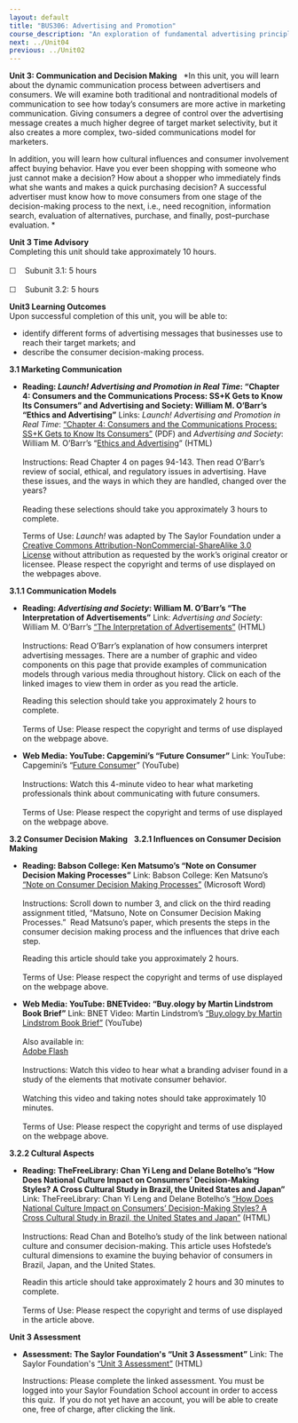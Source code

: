 ```yaml
---
layout: default
title: "BUS306: Advertising and Promotion"
course_description: "An exploration of fundamental advertising principles and the role advertising plays in the promotional mix, with particular emphasis on identifying the unique characteristics of advertising and examining familiar marketing concepts using an advertising framework."
next: ../Unit04
previous: ../Unit02
---
```

**Unit 3: Communication and Decision Making** <span id="3"></span> 
*In this unit, you will learn about the dynamic communication process
between advertisers and consumers. We will examine both traditional
and nontraditional models of communication to see how today’s consumers
are more active in marketing communication. Giving consumers a degree of
control over the advertising message creates a much higher degree of
target market selectivity, but it also creates a more complex, two-sided
communications model for marketers.  
  
 In addition, you will learn how cultural influences and consumer
involvement affect buying behavior. Have you ever been shopping with
someone who just cannot make a decision? How about a shopper who
immediately finds what she wants and makes a quick purchasing decision?
A successful advertiser must know how to move consumers from one stage
of the decision-making process to the next, i.e., need recognition,
information search, evaluation of alternatives, purchase, and finally,
post–purchase evaluation. *

**Unit 3 Time Advisory**  
Completing this unit should take approximately 10 hours.  
    
 ☐    Subunit 3.1: 5 hours  
    
 ☐    Subunit 3.2: 5 hours

**Unit3 Learning Outcomes**  
Upon successful completion of this unit, you will be able to:
-   identify different forms of advertising messages that businesses use
    to reach their target markets; and
-   describe the consumer decision-making process.

**3.1 Marketing Communication** <span id="3.1"></span> 
-   **Reading: *Launch! Advertising and Promotion in Real Time*:
    “Chapter 4: Consumers and the Communications Process: SS+K Gets to
    Know Its Consumers” and Advertising and Society: William M. O’Barr’s
    “Ethics and Advertising”**
    Links: *Launch! Advertising and Promotion in Real Time*: [“Chapter
    4: Consumers and the Communications Process: SS+K Gets to Know Its
    Consumers”](https://resources.saylor.org/wwwresources/archived/site/textbooks/Launch!%20Advertising%20and%20Promotion%20in%20Real%20Time.pdf)
    (PDF) and *Advertising and Society*: William M. O’Barr’s “[Ethics
    and
    Advertising](http://muse.jhu.edu/journals/asr/v008/8.3unit13.html)”
    (HTML)  
        
     Instructions: Read Chapter 4 on pages 94-143. Then read O’Barr’s
    review of social, ethical, and regulatory issues in advertising.
    Have these issues, and the ways in which they are handled, changed
    over the years?  
        
     Reading these selections should take you approximately 3 hours to
    complete.  
      
     Terms of Use: *Launch!* was adapted by The Saylor Foundation under
    a [Creative Commons Attribution-NonCommercial-ShareAlike 3.0
    License](http://creativecommons.org/licenses/by-nc-sa/3.0/) without
    attribution as requested by the work’s original creator or
    licensee. Please respect the copyright and terms of use displayed on
    the webpages above.

**3.1.1 Communication Models** <span id="3.1.1"></span> 
-   **Reading: *Advertising and Society*: William M. O’Barr’s “The
    Interpretation of Advertisements”**
    Link: *Advertising and Society*: William M. O’Barr’s [“The
    Interpretation of
    Advertisements”](http://muse.jhu.edu/journals/asr/v007/7.3unit09.html) (HTML)  
        
     Instructions: Read O’Barr’s explanation of how consumers interpret
    advertising messages. There are a number of graphic and video
    components on this page that provide examples of communication
    models through various media throughout history. Click on each of
    the linked images to view them in order as you read the article.  
      
     Reading this selection should take you approximately 2 hours to
    complete.  
        
     Terms of Use: Please respect the copyright and terms of use
    displayed on the webpage above.

-   **Web Media: YouTube: Capgemini’s “Future Consumer”**
    Link: YouTube: Capgemini’s “[Future
    Consumer](http://www.youtube.com/watch?v=F-YD_HPNI7w&feature=related)”
    (YouTube)  
        
     Instructions: Watch this 4-minute video to hear what marketing
    professionals think about communicating with future consumers.  
        
     Terms of Use: Please respect the copyright and terms of use
    displayed on the webpage above.

**3.2 Consumer Decision Making** <span id="3.2"></span> 
**3.2.1 Influences on Consumer Decision Making** <span
id="3.2.1"></span> 
-   **Reading: Babson College: Ken Matsumo’s “Note on Consumer Decision
    Making Processes”**
    Link: Babson College: Ken Matsuno’s [“Note on Consumer Decision
    Making
    Processes”](http://faculty.babson.edu/isaacson/M_E7000/syls021.htm) (Microsoft
    Word)  
        
     Instructions: Scroll down to number 3, and click on the third
    reading assignment titled, “Matsuno, Note on Consumer Decision
    Making Processes.”  Read Matsuno’s paper, which presents the steps
    in the consumer decision making process and the influences that
    drive each step.  
      
     Reading this article should take you approximately 2 hours.  
        
     Terms of Use: Please respect the copyright and terms of use
    displayed on the webpage above.

-   **Web Media: YouTube: BNETvideo: “Buy.ology by Martin Lindstrom Book
    Brief”**
    Link: BNET Video: Martin Lindstrom’s [“Buy.ology by Martin Lindstrom
    Book Brief”](http://www.youtube.com/watch?v=M6UzQU5Ye3U) (YouTube)  
        
     Also available in:  
     [Adobe
    Flash](http://www.bnet.com/videos/buyology-by-martin-lindstrom-book-brief/255031)  
        
     Instructions: Watch this video to hear what a branding adviser
    found in a study of the elements that motivate consumer behavior.  
        
     Watching this video and taking notes should take approximately 10
    minutes.  
         
     Terms of Use: Please respect the copyright and terms of use
    displayed on the webpage above.

**3.2.2 Cultural Aspects** <span id="3.2.2"></span> 
-   **Reading: TheFreeLibrary: Chan Yi Leng and Delane Botelho’s “How
    Does National Culture Impact on Consumers’ Decision-Making Styles? A
    Cross Cultural Study in Brazil, the United States and Japan”**
    Link: TheFreeLibrary: Chan Yi Leng and Delane Botelho’s [“How Does
    National Culture Impact on Consumers’ Decision-Making Styles? A
    Cross Cultural Study in Brazil, the United States and
    Japan”](http://www.thefreelibrary.com/How+does+national+culture+impact+on+consumers%27+decision-making...-a0236730323) (HTML)  
        
     Instructions: Read Chan and Botelho’s study of the link between
    national culture and consumer decision-making. This article uses
    Hofstede’s cultural dimensions to examine the buying behavior of
    consumers in Brazil, Japan, and the United States.  
      
     Readin this article should take approximately 2 hours and 30
    minutes to complete.  
        
     Terms of Use: Please respect the copyright and terms of use
    displayed in the article above.

**Unit 3 Assessment** <span id="3.3"></span> 
-   **Assessment: The Saylor Foundation's “Unit 3 Assessment”**
    Link: The Saylor Foundation's [“Unit 3
    Assessment”](http://school.saylor.org/mod/quiz/view.php?id=1059) (HTML)  
      
     Instructions: Please complete the linked assessment. You must be
    logged into your Saylor Foundation School account in order to access
    this quiz.  If you do not yet have an account, you will be able to
    create one, free of charge, after clicking the link. 


